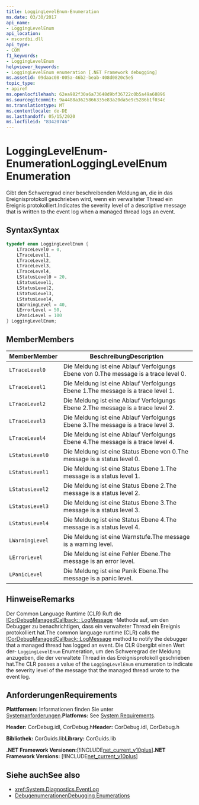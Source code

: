 ```yaml
---
title: LoggingLevelEnum-Enumeration
ms.date: 03/30/2017
api_name:
- LoggingLevelEnum
api_location:
- mscordbi.dll
api_type:
- COM
f1_keywords:
- LoggingLevelEnum
helpviewer_keywords:
- LoggingLevelEnum enumeration [.NET Framework debugging]
ms.assetid: 09daac08-005a-46b2-beab-408d0820c5e5
topic_type:
- apiref
ms.openlocfilehash: 62ea982f30a6a73648d9bf36722c0b5a49a68896
ms.sourcegitcommit: 9a4488a3625866335e83a20da5e9c5286b1f034c
ms.translationtype: MT
ms.contentlocale: de-DE
ms.lasthandoff: 05/15/2020
ms.locfileid: "83420746"
---
```

# <a name="logginglevelenum-enumeration"></a><span data-ttu-id="b2329-102">LoggingLevelEnum-Enumeration</span><span class="sxs-lookup"><span data-stu-id="b2329-102">LoggingLevelEnum Enumeration</span></span>
<span data-ttu-id="b2329-103">Gibt den Schweregrad einer beschreibenden Meldung an, die in das Ereignisprotokoll geschrieben wird, wenn ein verwalteter Thread ein Ereignis protokolliert.</span><span class="sxs-lookup"><span data-stu-id="b2329-103">Indicates the severity level of a descriptive message that is written to the event log when a managed thread logs an event.</span></span>  
  
## <a name="syntax"></a><span data-ttu-id="b2329-104">Syntax</span><span class="sxs-lookup"><span data-stu-id="b2329-104">Syntax</span></span>  
  
```cpp  
typedef enum LoggingLevelEnum {  
    LTraceLevel0 = 0,  
    LTraceLevel1,  
    LTraceLevel2,  
    LTraceLevel3,  
    LTraceLevel4,  
    LStatusLevel0 = 20,  
    LStatusLevel1,  
    LStatusLevel2,  
    LStatusLevel3,  
    LStatusLevel4,  
    LWarningLevel = 40,  
    LErrorLevel = 50,  
    LPanicLevel = 100  
} LoggingLevelEnum;  
```  
  
## <a name="members"></a><span data-ttu-id="b2329-105">Member</span><span class="sxs-lookup"><span data-stu-id="b2329-105">Members</span></span>  
  
|<span data-ttu-id="b2329-106">Member</span><span class="sxs-lookup"><span data-stu-id="b2329-106">Member</span></span>|<span data-ttu-id="b2329-107">Beschreibung</span><span class="sxs-lookup"><span data-stu-id="b2329-107">Description</span></span>|  
|------------|-----------------|  
|`LTraceLevel0`|<span data-ttu-id="b2329-108">Die Meldung ist eine Ablauf Verfolgungs Ebene von 0.</span><span class="sxs-lookup"><span data-stu-id="b2329-108">The message is a trace level 0.</span></span>|  
|`LTraceLevel1`|<span data-ttu-id="b2329-109">Die Meldung ist eine Ablauf Verfolgungs Ebene 1.</span><span class="sxs-lookup"><span data-stu-id="b2329-109">The message is a trace level 1.</span></span>|  
|`LTraceLevel2`|<span data-ttu-id="b2329-110">Die Meldung ist eine Ablauf Verfolgungs Ebene 2.</span><span class="sxs-lookup"><span data-stu-id="b2329-110">The message is a trace level 2.</span></span>|  
|`LTraceLevel3`|<span data-ttu-id="b2329-111">Die Meldung ist eine Ablauf Verfolgungs Ebene 3.</span><span class="sxs-lookup"><span data-stu-id="b2329-111">The message is a trace level 3.</span></span>|  
|`LTraceLevel4`|<span data-ttu-id="b2329-112">Die Meldung ist eine Ablauf Verfolgungs Ebene 4.</span><span class="sxs-lookup"><span data-stu-id="b2329-112">The message is a trace level 4.</span></span>|  
|`LStatusLevel0`|<span data-ttu-id="b2329-113">Die Meldung ist eine Status Ebene von 0.</span><span class="sxs-lookup"><span data-stu-id="b2329-113">The message is a status level 0.</span></span>|  
|`LStatusLevel1`|<span data-ttu-id="b2329-114">Die Meldung ist eine Status Ebene 1.</span><span class="sxs-lookup"><span data-stu-id="b2329-114">The message is a status level 1.</span></span>|  
|`LStatusLevel2`|<span data-ttu-id="b2329-115">Die Meldung ist eine Status Ebene 2.</span><span class="sxs-lookup"><span data-stu-id="b2329-115">The message is a status level 2.</span></span>|  
|`LStatusLevel3`|<span data-ttu-id="b2329-116">Die Meldung ist eine Status Ebene 3.</span><span class="sxs-lookup"><span data-stu-id="b2329-116">The message is a status level 3.</span></span>|  
|`LStatusLevel4`|<span data-ttu-id="b2329-117">Die Meldung ist eine Status Ebene 4.</span><span class="sxs-lookup"><span data-stu-id="b2329-117">The message is a status level 4.</span></span>|  
|`LWarningLevel`|<span data-ttu-id="b2329-118">Die Meldung ist eine Warnstufe.</span><span class="sxs-lookup"><span data-stu-id="b2329-118">The message is a warning level.</span></span>|  
|`LErrorLevel`|<span data-ttu-id="b2329-119">Die Meldung ist eine Fehler Ebene.</span><span class="sxs-lookup"><span data-stu-id="b2329-119">The message is an error level.</span></span>|  
|`LPanicLevel`|<span data-ttu-id="b2329-120">Die Meldung ist eine Panik Ebene.</span><span class="sxs-lookup"><span data-stu-id="b2329-120">The message is a panic level.</span></span>|  
  
## <a name="remarks"></a><span data-ttu-id="b2329-121">Hinweise</span><span class="sxs-lookup"><span data-stu-id="b2329-121">Remarks</span></span>  
 <span data-ttu-id="b2329-122">Der Common Language Runtime (CLR) Ruft die [ICorDebugManagedCallback:: LogMessage](icordebugmanagedcallback-logmessage-method.md) -Methode auf, um den Debugger zu benachrichtigen, dass ein verwalteter Thread ein Ereignis protokolliert hat.</span><span class="sxs-lookup"><span data-stu-id="b2329-122">The common language runtime (CLR) calls the [ICorDebugManagedCallback::LogMessage](icordebugmanagedcallback-logmessage-method.md) method to notify the debugger that a managed thread has logged an event.</span></span> <span data-ttu-id="b2329-123">Die CLR übergibt einen Wert der- `LoggingLevelEnum` Enumeration, um den Schweregrad der Meldung anzugeben, die der verwaltete Thread in das Ereignisprotokoll geschrieben hat.</span><span class="sxs-lookup"><span data-stu-id="b2329-123">The CLR passes a value of the `LoggingLevelEnum` enumeration to indicate the severity level of the message that the managed thread wrote to the event log.</span></span>  
  
## <a name="requirements"></a><span data-ttu-id="b2329-124">Anforderungen</span><span class="sxs-lookup"><span data-stu-id="b2329-124">Requirements</span></span>  
 <span data-ttu-id="b2329-125">**Plattformen:** Informationen finden Sie unter [Systemanforderungen](../../get-started/system-requirements.md).</span><span class="sxs-lookup"><span data-stu-id="b2329-125">**Platforms:** See [System Requirements](../../get-started/system-requirements.md).</span></span>  
  
 <span data-ttu-id="b2329-126">**Header:** CorDebug.idl, CorDebug.h</span><span class="sxs-lookup"><span data-stu-id="b2329-126">**Header:** CorDebug.idl, CorDebug.h</span></span>  
  
 <span data-ttu-id="b2329-127">**Bibliothek:** CorGuids.lib</span><span class="sxs-lookup"><span data-stu-id="b2329-127">**Library:** CorGuids.lib</span></span>  
  
 <span data-ttu-id="b2329-128">**.NET Framework Versionen:**[!INCLUDE[net_current_v10plus](../../../../includes/net-current-v10plus-md.md)]</span><span class="sxs-lookup"><span data-stu-id="b2329-128">**.NET Framework Versions:** [!INCLUDE[net_current_v10plus](../../../../includes/net-current-v10plus-md.md)]</span></span>  
  
## <a name="see-also"></a><span data-ttu-id="b2329-129">Siehe auch</span><span class="sxs-lookup"><span data-stu-id="b2329-129">See also</span></span>

- <xref:System.Diagnostics.EventLog>
- [<span data-ttu-id="b2329-130">Debugenumerationen</span><span class="sxs-lookup"><span data-stu-id="b2329-130">Debugging Enumerations</span></span>](debugging-enumerations.md)
